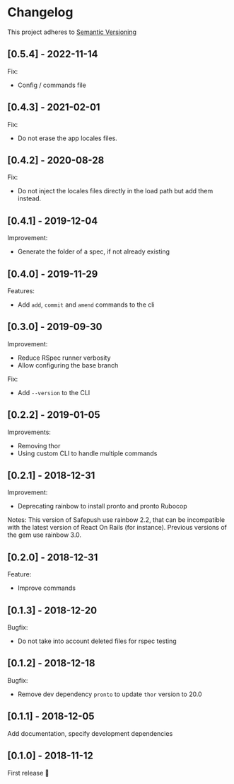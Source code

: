 # Changelog

This project adheres to [Semantic Versioning](http://semver.org)

## [0.5.4] - 2022-11-14
Fix:
  - Config / commands file

## [0.4.3] - 2021-02-01
Fix:
 - Do not erase the app locales files.

## [0.4.2] - 2020-08-28
Fix:
 - Do not inject the locales files directly in the load path but add them instead.

## [0.4.1] - 2019-12-04
Improvement:
- Generate the folder of a spec, if not already existing

## [0.4.0] - 2019-11-29
Features:
 - Add `add`, `commit` and `amend` commands to the cli

## [0.3.0] - 2019-09-30
Improvement:
- Reduce RSpec runner verbosity
- Allow configuring the base branch

Fix:
 - Add `--version` to the CLI

## [0.2.2] - 2019-01-05
Improvements:
 - Removing thor
 - Using custom CLI to handle multiple commands

## [0.2.1] - 2018-12-31
Improvement:
 - Deprecating rainbow to install pronto and pronto Rubocop

Notes:
This version of Safepush use rainbow 2.2, that can be incompatible with
the latest version of React On Rails (for instance).
Previous versions of the gem use rainbow 3.0.

## [0.2.0] - 2018-12-31
Feature:
 - Improve commands

## [0.1.3] - 2018-12-20
Bugfix:
 - Do not take into account deleted files for rspec testing

## [0.1.2] - 2018-12-18
Bugfix:
 - Remove dev dependency `pronto` to update `thor` version to 20.0

## [0.1.1] - 2018-12-05
Add documentation, specify development dependencies

## [0.1.0] - 2018-11-12
First release :tada:
